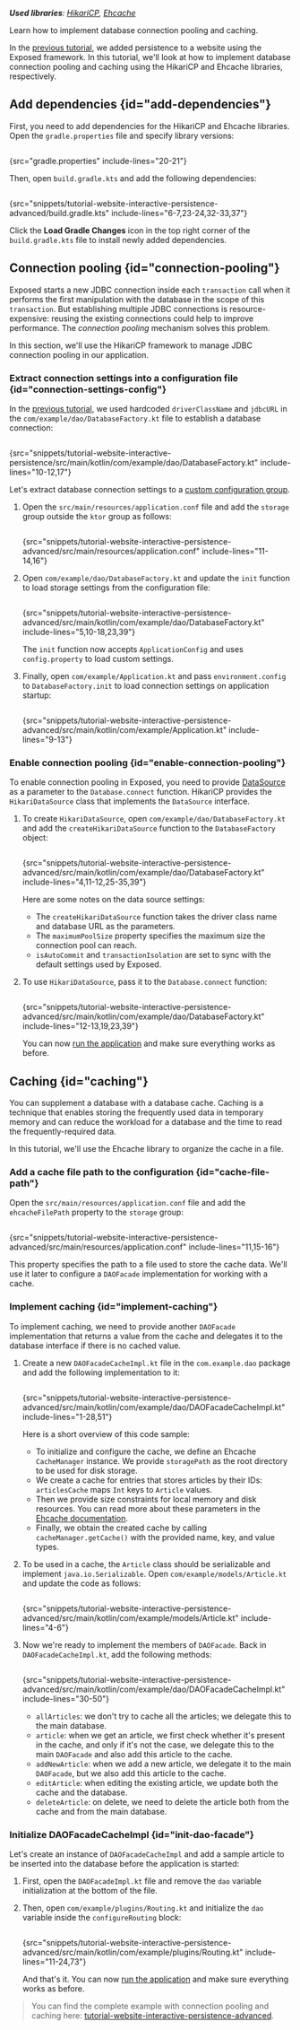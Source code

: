 [//]: # (title: Connection pooling and caching)

<show-structure for="chapter" depth="2"/>

<tldr>
<var name="example_name" value="tutorial-website-interactive-persistence-advanced"/>
<include from="lib.topic" element-id="download_example"/>
<p>
<b>Used libraries</b>: <a href="https://github.com/brettwooldridge/HikariCP">HikariCP</a>, <a href="https://www.ehcache.org/">Ehcache</a>
</p>
</tldr>

<link-summary>Learn how to implement database connection pooling and caching.</link-summary>

In the [previous tutorial](interactive_website_add_persistence.md), we added persistence to a website using the Exposed framework.
In this tutorial, we'll look at how to implement database connection pooling and caching using the HikariCP and Ehcache libraries, respectively.


## Add dependencies {id="add-dependencies"}

First, you need to add dependencies for the HikariCP and Ehcache libraries. 
Open the `gradle.properties` file and specify library versions:

```kotlin
```
{src="gradle.properties" include-lines="20-21"}

Then, open `build.gradle.kts` and add the following dependencies:

```kotlin
```
{src="snippets/tutorial-website-interactive-persistence-advanced/build.gradle.kts" include-lines="6-7,23-24,32-33,37"}

Click the **Load Gradle Changes** icon in the top right corner of the `build.gradle.kts` file to install newly added dependencies.


## Connection pooling {id="connection-pooling"}

Exposed starts a new JDBC connection inside each `transaction` call
when it performs the first manipulation with the database in the scope of this `transaction`.
But establishing multiple JDBC connections is resource-expensive:
reusing the existing connections could help to improve performance.
The _connection pooling_ mechanism solves this problem.

In this section, we'll use the HikariCP framework to manage JDBC connection pooling in our application.

### Extract connection settings into a configuration file {id="connection-settings-config"}

In the [previous tutorial](interactive_website_add_persistence.md#connect_db), we used hardcoded `driverClassName` and `jdbcURL` in the `com/example/dao/DatabaseFactory.kt` file to establish a database connection:

```kotlin
```
{src="snippets/tutorial-website-interactive-persistence/src/main/kotlin/com/example/dao/DatabaseFactory.kt" include-lines="10-12,17"}

Let's extract database connection settings to a [custom configuration group](Configuration-file.topic#configuration-file).

1. Open the `src/main/resources/application.conf` file and add the `storage` group outside the `ktor` group as follows:

   ```kotlin
   ```
   {src="snippets/tutorial-website-interactive-persistence-advanced/src/main/resources/application.conf" include-lines="11-14,16"}

2. Open `com/example/dao/DatabaseFactory.kt` and update the `init` function to load storage settings from the configuration file:

   ```kotlin
   ```
   {src="snippets/tutorial-website-interactive-persistence-advanced/src/main/kotlin/com/example/dao/DatabaseFactory.kt" include-lines="5,10-18,23,39"}
   
   The `init` function now accepts `ApplicationConfig` and uses `config.property` to load custom settings.

3. Finally, open `com/example/Application.kt` and pass `environment.config` to `DatabaseFactory.init` to load connection settings on application startup:

   ```kotlin
   ```
   {src="snippets/tutorial-website-interactive-persistence-advanced/src/main/kotlin/com/example/Application.kt" include-lines="9-13"}

### Enable connection pooling {id="enable-connection-pooling"}

To enable connection pooling in Exposed, you need to provide [DataSource](https://docs.oracle.com/en/java/javase/19/docs/api/java.sql/javax/sql/DataSource.html) as a parameter to the `Database.connect` function.
HikariCP provides the `HikariDataSource` class that implements the `DataSource` interface.

1. To create `HikariDataSource`, open `com/example/dao/DatabaseFactory.kt` and add the `createHikariDataSource` function to the `DatabaseFactory` object:

   ```kotlin
   ```
   {src="snippets/tutorial-website-interactive-persistence-advanced/src/main/kotlin/com/example/dao/DatabaseFactory.kt" include-lines="4,11-12,25-35,39"}

   Here are some notes on the data source settings:
     - The `createHikariDataSource` function takes the driver class name and database URL as the parameters.
     - The `maximumPoolSize` property specifies the maximum size the connection pool can reach.
     - `isAutoCommit` and `transactionIsolation` are set to sync with the default settings used by Exposed.

2. To use `HikariDataSource`, pass it to the `Database.connect` function:

   ```kotlin
   ```
   {src="snippets/tutorial-website-interactive-persistence-advanced/src/main/kotlin/com/example/dao/DatabaseFactory.kt" include-lines="12-13,19,23,39"}

   You can now [run the application](interactive_website_add_persistence.md#run_app) and make sure everything works as before.



## Caching {id="caching"}

You can supplement a database with a database cache. 
Caching is a technique that enables storing the frequently used data in temporary memory and 
can reduce the workload for a database and the time to read the frequently-required data.

In this tutorial, we'll use the Ehcache library to organize the cache in a file.

### Add a cache file path to the configuration {id="cache-file-path"}

Open the `src/main/resources/application.conf` file and add the `ehcacheFilePath` property to the `storage` group:

```kotlin
```
{src="snippets/tutorial-website-interactive-persistence-advanced/src/main/resources/application.conf" include-lines="11,15-16"}

This property specifies the path to a file used to store the cache data.
We'll use it later to configure a `DAOFacade` implementation for working with a cache.


### Implement caching {id="implement-caching"}

To implement caching, we need to provide another `DAOFacade` implementation that returns a value from the cache 
and delegates it to the database interface if there is no cached value.

1. Create a new `DAOFacadeCacheImpl.kt` file in the `com.example.dao` package and add the following implementation to it:

   ```kotlin
   ```
   {src="snippets/tutorial-website-interactive-persistence-advanced/src/main/kotlin/com/example/dao/DAOFacadeCacheImpl.kt" include-lines="1-28,51"}

   Here is a short overview of this code sample:
     - To initialize and configure the cache, we define an Ehcache `CacheManager` instance. We provide `storagePath` as the root directory to be used for disk storage.
     - We create a cache for entries that stores articles by their IDs: `articlesCache` maps `Int` keys to `Article` values. 
     - Then we provide size constraints for local memory and disk resources. You can read more about these parameters in the [Ehcache documentation](https://www.ehcache.org/documentation/2.8/configuration/cache-size.html).
     - Finally, we obtain the created cache by calling `cacheManager.getCache()` with the provided name, key, and value types.

2. To be used in a cache, the `Article` class should be serializable and implement `java.io.Serializable`.
   Open `com/example/models/Article.kt` and update the code as follows:

   ```kotlin
   ```
   {src="snippets/tutorial-website-interactive-persistence-advanced/src/main/kotlin/com/example/models/Article.kt" include-lines="4-6"}

3. Now we're ready to implement the members of `DAOFacade`. 
   Back in `DAOFacadeCacheImpl.kt`, add the following methods:

   ```kotlin
   ```
   {src="snippets/tutorial-website-interactive-persistence-advanced/src/main/kotlin/com/example/dao/DAOFacadeCacheImpl.kt" include-lines="30-50"}

   - `allArticles`: we don't try to cache all the articles; we delegate this to the main database.
   - `article`: when we get an article, we first check whether it's present in the cache, and only if it's not the case, we delegate this to the main `DAOFacade` and also add this article to the cache.
   - `addNewArticle`: when we add a new article, we delegate it to the main `DAOFacade`, but we also add this article to the cache.
   - `editArticle`: when editing the existing article, we update both the cache and the database.
   - `deleteArticle`: on delete, we need to delete the article both from the cache and from the main database.


### Initialize DAOFacadeCacheImpl {id="init-dao-facade"}

Let's create an instance of `DAOFacadeCacheImpl` and add a sample article to be inserted into the database before the application is started:

1. First, open the `DAOFacadeImpl.kt` file and remove the `dao` variable initialization at the bottom of the file.

2. Then, open `com/example/plugins/Routing.kt` and initialize the `dao` variable inside the `configureRouting` block:

   ```kotlin
   ```
   {src="snippets/tutorial-website-interactive-persistence-advanced/src/main/kotlin/com/example/plugins/Routing.kt" include-lines="11-24,73"}

   And that's it. 
   You can now [run the application](interactive_website_add_persistence.md#run_app) and make sure everything works as before.

> You can find the complete example with connection pooling and caching here: [tutorial-website-interactive-persistence-advanced](https://github.com/ktorio/ktor-documentation/tree/%ktor_version%/codeSnippets/snippets/tutorial-website-interactive-persistence-advanced).